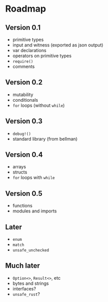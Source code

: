# Roadmap

## Version 0.1

- primitive types
- input and witness (exported as json output)
- var declarations
- operators on primitive types
- `require()`
- comments

## Version 0.2

- mutability
- conditionals
- `for` loops (without `while`)

## Version 0.3

- `debug!()`
- standard library (from bellman)

## Version 0.4

- arrays
- structs
- `for` loops with `while`

## Version 0.5

- functions
- modules and imports

## Later

- `enum`
- `match`
- `unsafe_unchecked`

## Much later

- `Option<>`, `Result<>`, etc
- bytes and strings
- interfaces?
- `unsafe_rust`?
